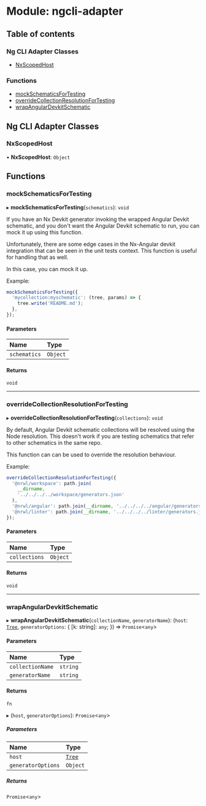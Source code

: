 # Module: ngcli-adapter

## Table of contents

### Ng CLI Adapter Classes

- [NxScopedHost](../../devkit/documents/ngcli_adapter#nxscopedhost)

### Functions

- [mockSchematicsForTesting](../../devkit/documents/ngcli_adapter#mockschematicsfortesting)
- [overrideCollectionResolutionForTesting](../../devkit/documents/ngcli_adapter#overridecollectionresolutionfortesting)
- [wrapAngularDevkitSchematic](../../devkit/documents/ngcli_adapter#wrapangulardevkitschematic)

## Ng CLI Adapter Classes

### NxScopedHost

• **NxScopedHost**: `Object`

## Functions

### mockSchematicsForTesting

▸ **mockSchematicsForTesting**(`schematics`): `void`

If you have an Nx Devkit generator invoking the wrapped Angular Devkit schematic,
and you don't want the Angular Devkit schematic to run, you can mock it up using this function.

Unfortunately, there are some edge cases in the Nx-Angular devkit integration that
can be seen in the unit tests context. This function is useful for handling that as well.

In this case, you can mock it up.

Example:

```typescript
mockSchematicsForTesting({
  'mycollection:myschematic': (tree, params) => {
    tree.write('README.md');
  },
});
```

#### Parameters

| Name         | Type     |
| :----------- | :------- |
| `schematics` | `Object` |

#### Returns

`void`

---

### overrideCollectionResolutionForTesting

▸ **overrideCollectionResolutionForTesting**(`collections`): `void`

By default, Angular Devkit schematic collections will be resolved using the Node resolution.
This doesn't work if you are testing schematics that refer to other schematics in the
same repo.

This function can can be used to override the resolution behaviour.

Example:

```typescript
overrideCollectionResolutionForTesting({
  '@nrwl/workspace': path.join(
    __dirname,
    '../../../../workspace/generators.json'
  ),
  '@nrwl/angular': path.join(__dirname, '../../../../angular/generators.json'),
  '@nrwl/linter': path.join(__dirname, '../../../../linter/generators.json'),
});
```

#### Parameters

| Name          | Type     |
| :------------ | :------- |
| `collections` | `Object` |

#### Returns

`void`

---

### wrapAngularDevkitSchematic

▸ **wrapAngularDevkitSchematic**(`collectionName`, `generatorName`): (`host`: [`Tree`](../../devkit/documents/nrwl_devkit#tree), `generatorOptions`: { [k: string]: `any`; }) => `Promise`<`any`\>

#### Parameters

| Name             | Type     |
| :--------------- | :------- |
| `collectionName` | `string` |
| `generatorName`  | `string` |

#### Returns

`fn`

▸ (`host`, `generatorOptions`): `Promise`<`any`\>

##### Parameters

| Name               | Type                                              |
| :----------------- | :------------------------------------------------ |
| `host`             | [`Tree`](../../devkit/documents/nrwl_devkit#tree) |
| `generatorOptions` | `Object`                                          |

##### Returns

`Promise`<`any`\>
